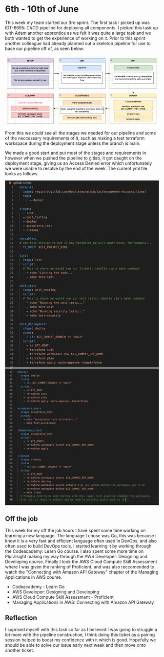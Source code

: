   # 6th - 10th of June
  
  This week my team started our 3rd sprint. The first task I picked up was IDT-8695: CI/CD pipeline for deploying all components. I picked this task up with Adam another apprentice as we felt it was quite a large task and we both wanted to get the experience of working on it. Prior to this sprint another colleague had already planned out a skeleton pipeline for use to base our pipeline off of, as seen below.
  
![Skeleton pipeline](https://github.com/OliverCutting/placement-diary/blob/main/5thweek-skeletonpipeline.png?raw=true)

From this we could see all the stages we needed for our pipeline and some of the neccessary requirements of it, such as making a test terraform workspace during the deployment stage unless the branch is main.

We made a good start and put most of the stages and requirements in however when we pushed the pipeline to gitlab, it got caught on the deployment stage, giving us an Access Denied error which unfortunately we were unable to resolve by the end of the week. The current yml file looks as follows.

![yml part1](https://github.com/OliverCutting/placement-diary/blob/main/5thweek-ymlp1.png?raw=true)
![yml part2](https://github.com/OliverCutting/placement-diary/blob/main/5thweek-ymlp2.png?raw=true)

## Off the job

This week for my off the job hours I have spent some time working on learning a new language. The language I chose was Go, this was because I know it is a very fast and efficient language often used in DevOps, and also often used to build DevOps tools. I started learning it by working through the Codeacademy: Learn Go course. I also spent some more time on Pluralsight making my way through the AWS Developer: Designing and Developing course. Finally I took the AWS Cloud Compute Skill Assessment where I was given the ranking of Proficient, and was also reccomended to watch the "Connecting with Amazon API Gateway" chapter of the Managing Applications in AWS course.

- Codeacademy - Learn Go
- AWS Developer: Designing and Developing
- AWS Cloud Compute Skill Assessment - Proficient
- Managing Applications in AWS: Connecting with Amazon API Gateway

## Reflection

I suprised myself with this task so far as I believed I was going to struggle a lot more with the pipeline construction, I think doing this ticket as a pairing session helped to boost my confidence with it which is good. Hopefully we should be able to solve our issue early next week and then move onto another ticket.
